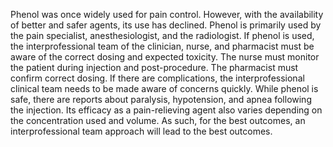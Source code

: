 Phenol was once widely used for pain control. However, with the availability of better and safer agents, its use has declined. Phenol is primarily used by the pain specialist, anesthesiologist, and the radiologist. If phenol is used, the interprofessional team of the clinician, nurse, and pharmacist must be aware of the correct dosing and expected toxicity. The nurse must monitor the patient during injection and post-procedure. The pharmacist must confirm correct dosing. If there are complications, the interprofessional clinical team needs to be made aware of concerns quickly. While phenol is safe, there are reports about paralysis, hypotension, and apnea following the injection. Its efficacy as a pain-relieving agent also varies depending on the concentration used and volume. As such, for the best outcomes, an interprofessional team approach will lead to the best outcomes.